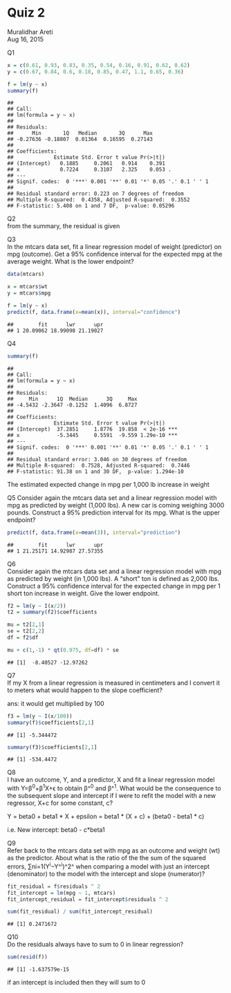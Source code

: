 # Quiz 2

Muralidhar Areti  
Aug 16, 2015  

Q1  

```r
x = c(0.61, 0.93, 0.83, 0.35, 0.54, 0.16, 0.91, 0.62, 0.62)
y = c(0.67, 0.84, 0.6, 0.18, 0.85, 0.47, 1.1, 0.65, 0.36)

f = lm(y ~ x)
summary(f)
```

```
## 
## Call:
## lm(formula = y ~ x)
## 
## Residuals:
##      Min       1Q   Median       3Q      Max 
## -0.27636 -0.18807  0.01364  0.16595  0.27143 
## 
## Coefficients:
##             Estimate Std. Error t value Pr(>|t|)  
## (Intercept)   0.1885     0.2061   0.914    0.391  
## x             0.7224     0.3107   2.325    0.053 .
## ---
## Signif. codes:  0 '***' 0.001 '**' 0.01 '*' 0.05 '.' 0.1 ' ' 1
## 
## Residual standard error: 0.223 on 7 degrees of freedom
## Multiple R-squared:  0.4358,	Adjusted R-squared:  0.3552 
## F-statistic: 5.408 on 1 and 7 DF,  p-value: 0.05296
```

Q2  
from the summary, the residual is given

Q3  
In the mtcars data set, fit a linear regression model of weight (predictor) on mpg (outcome). Get a 95% confidence interval for the expected mpg at the average weight. What is the lower endpoint?

```r
data(mtcars)

x = mtcars$wt
y = mtcars$mpg

f = lm(y ~ x)
predict(f, data.frame(x=mean(x)), interval="confidence")
```

```
##        fit      lwr      upr
## 1 20.09062 18.99098 21.19027
```

Q4

```r
summary(f)
```

```
## 
## Call:
## lm(formula = y ~ x)
## 
## Residuals:
##     Min      1Q  Median      3Q     Max 
## -4.5432 -2.3647 -0.1252  1.4096  6.8727 
## 
## Coefficients:
##             Estimate Std. Error t value Pr(>|t|)    
## (Intercept)  37.2851     1.8776  19.858  < 2e-16 ***
## x            -5.3445     0.5591  -9.559 1.29e-10 ***
## ---
## Signif. codes:  0 '***' 0.001 '**' 0.01 '*' 0.05 '.' 0.1 ' ' 1
## 
## Residual standard error: 3.046 on 30 degrees of freedom
## Multiple R-squared:  0.7528,	Adjusted R-squared:  0.7446 
## F-statistic: 91.38 on 1 and 30 DF,  p-value: 1.294e-10
```
The estimated expected change in mpg per 1,000 lb increase in weight  

Q5
Consider again the mtcars data set and a linear regression model with mpg as predicted by weight (1,000 lbs). A new car is coming weighing 3000 pounds. Construct a 95% prediction interval for its mpg. What is the upper endpoint? 

```r
predict(f, data.frame(x=mean(3)), interval="prediction")
```

```
##        fit      lwr      upr
## 1 21.25171 14.92987 27.57355
```

Q6  
Consider again the mtcars data set and a linear regression model with mpg as predicted by weight (in 1,000 lbs). A “short” ton is defined as 2,000 lbs. Construct a 95% confidence interval for the expected change in mpg per 1 short ton increase in weight. Give the lower endpoint.

```r
f2 = lm(y ~ I(x/2))
t2 = summary(f2)$coefficients

mu = t2[2,1]
se = t2[2,2]
df = f2$df

mu + c(1,-1) * qt(0.975, df=df) * se
```

```
## [1]  -8.40527 -12.97262
```

Q7  
If my X from a linear regression is measured in centimeters and I convert it to meters what would happen to the slope coefficient?

ans: it would get multiplied by 100

```r
f3 = lm(y ~ I(x/100))
summary(f)$coefficients[2,1]
```

```
## [1] -5.344472
```

```r
summary(f3)$coefficients[2,1]
```

```
## [1] -534.4472
```

Q8  
I have an outcome, Y, and a predictor, X and fit a linear regression model with Y=β<sup>0</sup>+β<sup>1</sup>X+ϵ to obtain β^<sup>0</sup> and β^<sup>1</sup>. What would be the consequence to the subsequent slope and intercept if I were to refit the model with a new regressor, X+c for some constant, c? 

Y = beta0 + beta1 * X + epsilon
    = beta1 * (X + c) + (beta0 - beta1 * c)
    
i.e. New intercept: beta0 - c*beta1

Q9  
Refer back to the mtcars data set with mpg as an outcome and weight (wt) as the predictor. About what is the ratio of the the sum of the squared errors, ∑ni=1(Y<sup>i</sup>−Y^<sup>i</sup>)^2^ when comparing a model with just an intercept (denominator) to the model with the intercept and slope (numerator)?

```r
fit_residual = f$residuals ^ 2
fit_intercept = lm(mpg ~ 1, mtcars)
fit_intercept_residual = fit_intercept$residuals ^ 2

sum(fit_residual) / sum(fit_intercept_residual)
```

```
## [1] 0.2471672
```

Q10  
Do the residuals always have to sum to 0 in linear regression?

```r
sum(resid(f))
```

```
## [1] -1.637579e-15
```
if an intercept is included then they will sum to 0
